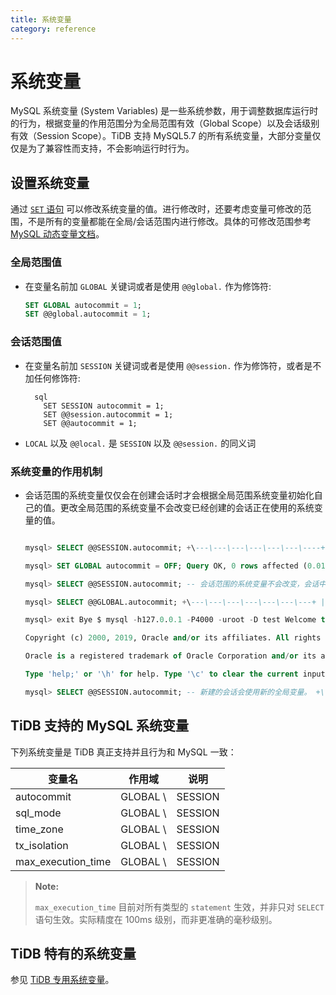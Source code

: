 ```yaml
---
title: 系统变量
category: reference
---
```


# 系统变量

MySQL 系统变量 (System Variables) 是一些系统参数，用于调整数据库运行时的行为，根据变量的作用范围分为全局范围有效（Global Scope）以及会话级别有效（Session Scope）。TiDB 支持 MySQL5.7 的所有系统变量，大部分变量仅仅是为了兼容性而支持，不会影响运行时行为。

## 设置系统变量

通过 [`SET` 语句](/v2.1/reference/sql/statements/set-variable.md) 可以修改系统变量的值。进行修改时，还要考虑变量可修改的范围，不是所有的变量都能在全局/会话范围内进行修改。具体的可修改范围参考 [MySQL 动态变量文档](https://dev.mysql.com/doc/refman/5.7/en/dynamic-system-variables.html)。

### 全局范围值

* 在变量名前加 `GLOBAL` 关键词或者是使用 `@@global.` 作为修饰符:
    
    ```sql
    SET GLOBAL autocommit = 1;
    SET @@global.autocommit = 1;
    ```

### 会话范围值

* 在变量名前加 `SESSION` 关键词或者是使用 `@@session.` 作为修饰符，或者是不加任何修饰符:
    
        sql
          SET SESSION autocommit = 1;
          SET @@session.autocommit = 1;
          SET @@autocommit = 1;

* `LOCAL` 以及 `@@local.` 是 `SESSION` 以及 `@@session.` 的同义词

### 系统变量的作用机制

* 会话范围的系统变量仅仅会在创建会话时才会根据全局范围系统变量初始化自己的值。更改全局范围的系统变量不会改变已经创建的会话正在使用的系统变量的值。
    
    ```sql mysql> SELECT @@GLOBAL.autocommit; +\---\---\---\---\---\---\---+ | @@GLOBAL.autocommit | +\---\---\---\---\---\---\---+ | ON | +\---\---\---\---\---\---\---+ 1 row in set (0.00 sec)
    
    mysql> SELECT @@SESSION.autocommit; +\---\---\---\---\---\---\----+ | @@SESSION.autocommit | +\---\---\---\---\---\---\----+ | ON | +\---\---\---\---\---\---\----+ 1 row in set (0.00 sec)
    
    mysql> SET GLOBAL autocommit = OFF; Query OK, 0 rows affected (0.01 sec)
    
    mysql> SELECT @@SESSION.autocommit; -- 会话范围的系统变量不会改变，会话中执行的事务依旧是以自动提交的形式来进行。 +\---\---\---\---\---\---\----+ | @@SESSION.autocommit | +\---\---\---\---\---\---\----+ | ON | +\---\---\---\---\---\---\----+ 1 row in set (0.00 sec)
    
    mysql> SELECT @@GLOBAL.autocommit; +\---\---\---\---\---\---\---+ | @@GLOBAL.autocommit | +\---\---\---\---\---\---\---+ | OFF | +\---\---\---\---\---\---\---+ 1 row in set (0.00 sec)
    
    mysql> exit Bye $ mysql -h127.0.0.1 -P4000 -uroot -D test Welcome to the MySQL monitor. Commands end with ; or \g. Your MySQL connection id is 3 Server version: 5.7.25-TiDB-None MySQL Community Server (Apache License 2.0)
    
    Copyright (c) 2000, 2019, Oracle and/or its affiliates. All rights reserved.
    
    Oracle is a registered trademark of Oracle Corporation and/or its affiliates. Other names may be trademarks of their respective owners.
    
    Type 'help;' or '\h' for help. Type '\c' to clear the current input statement.
    
    mysql> SELECT @@SESSION.autocommit; -- 新建的会话会使用新的全局变量。 +\---\---\---\---\---\---\----+ | @@SESSION.autocommit | +\---\---\---\---\---\---\----+ | OFF | +\---\---\---\---\---\---\----+ 1 row in set (0.00 sec) ```

## TiDB 支持的 MySQL 系统变量

下列系统变量是 TiDB 真正支持并且行为和 MySQL 一致：

| 变量名                      | 作用域       | 说明                             |
| ------------------------ | --------- | ------------------------------ |
| autocommit               | GLOBAL \ | SESSION | 是否自动 Commit 事务       |
| sql_mode                 | GLOBAL \ | SESSION | 支持部分 MySQL SQL mode， |
| time_zone                | GLOBAL \ | SESSION | 数据库所使用的时区            |
| tx_isolation             | GLOBAL \ | SESSION | 事务隔离级别               |
| max\_execution\_time | GLOBAL \ | SESSION | 语句超时时间，单位为毫秒         |


> **Note:**
> 
> `max_execution_time` 目前对所有类型的 `statement` 生效，并非只对 `SELECT` 语句生效。实际精度在 100ms 级别，而非更准确的毫秒级别。

## TiDB 特有的系统变量

参见 [TiDB 专用系统变量](/v2.1/reference/configuration/tidb-server/tidb-specific-variables.md)。